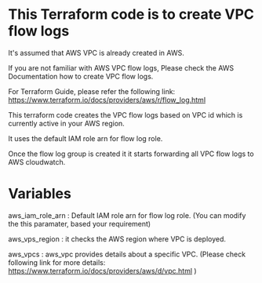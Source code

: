 
This Terraform code is to create VPC flow logs
==============================================

It's assumed that AWS VPC is already created in AWS.

If you are not familiar with AWS VPC flow logs, Please check the AWS Documentation how to create VPC flow logs.

For Terraform Guide, please refer the following link:
https://www.terraform.io/docs/providers/aws/r/flow_log.html

This terraform code creates the VPC flow logs based on VPC id which is currently active in your AWS region.

It uses the default IAM role arn for flow log role.

Once the flow log group is created it it starts forwarding all VPC flow logs to AWS cloudwatch.

Variables
=========
aws_iam_role_arn : Default IAM role arn for flow log role. (You can modify the this paramater, based your requirement)

aws_vps_region : it checks the AWS region where VPC is deployed.

aws_vpcs : aws_vpc provides details about a specific VPC.
(Please check following link for more details: https://www.terraform.io/docs/providers/aws/d/vpc.html )
